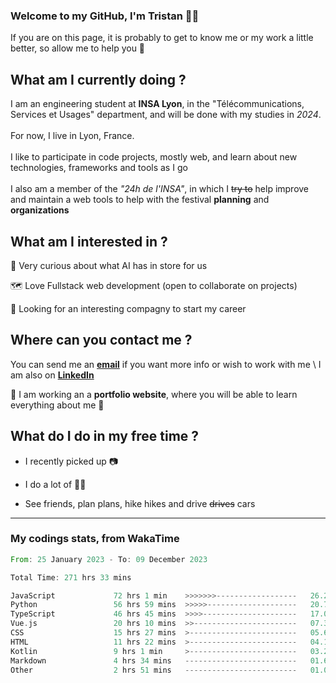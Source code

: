 ### Welcome to my GitHub, I'm Tristan 👨‍💻

If you are on this page, it is probably to get to know me or my work a little better, so allow me to help you 💁

## What am I currently doing ?

I am an engineering student at **INSA Lyon**, in the "Télécommunications, Services et Usages" department, and will be done with my studies in *2024*. \
\
For now, I live in Lyon, France. \
\
I like to participate in code projects, mostly web, and learn about new technologies, frameworks and tools as I go
\
\
I also am a member of the *"24h de l'INSA"*, in which I ~~try to~~  help improve and maintain a web tools to help with the festival **planning** and **organizations**

## What am I interested in ?
   
   🤖 Very curious about what AI has in store for us
   
   🗺️ Love Fullstack web development (open to collaborate on projects)

   🤔 Looking for an interesting compagny to start my career

## Where can you contact me ?

You can send me an **[email](mailto:tristan.dve@gmail.com)** if you want more info or wish to work with me \\
I am also on **[LinkedIn](https://www.linkedin.com/in/tristan-devin/)**

🚧 I am working an a **portfolio website**, where you will be able to learn everything about me 🚧

## What do I do in my free time ?

 - I recently picked up 📷
   
 - I do a lot of 🧗‍♂️
   
 - See friends, plan plans, hike hikes and drive ~~drives~~ cars

---
### My codings stats, from WakaTime

<!--START_SECTION:waka-->

```rust
From: 25 January 2023 - To: 09 December 2023

Total Time: 271 hrs 33 mins

JavaScript             72 hrs 1 min    >>>>>>>------------------   26.25 %
Python                 56 hrs 59 mins  >>>>>--------------------   20.77 %
TypeScript             46 hrs 45 mins  >>>>---------------------   17.04 %
Vue.js                 20 hrs 10 mins  >>-----------------------   07.35 %
CSS                    15 hrs 27 mins  >------------------------   05.64 %
HTML                   11 hrs 22 mins  >------------------------   04.15 %
Kotlin                 9 hrs 1 min     >------------------------   03.29 %
Markdown               4 hrs 34 mins   -------------------------   01.67 %
Other                  2 hrs 51 mins   -------------------------   01.04 %
```

<!--END_SECTION:waka-->
